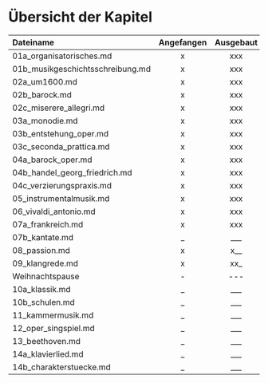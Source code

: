 # Übersicht der Kapitel

| Dateiname | Angefangen | Ausgebaut | Quiz | Zusfass. |
|:----------|:----------:|:---------:|:----:|:--------:|
| 01a_organisatorisches.md | x | xxx | x | _ |
| 01b_musikgeschichtsschreibung.md | x | xxx | _ | _ |
| 02a_um1600.md | x | xxx | x | x | x | _ |
| 02b_barock.md | x | xxx | _ | _ |
| 02c_miserere_allegri.md | x | xxx | _ | _ |
| 03a_monodie.md | x | xxx | _ | _ |
| 03b_entstehung_oper.md | x | xxx | _ | _ |
| 03c_seconda_prattica.md | x | xxx | _ | _ |
| 04a_barock_oper.md | x | xxx | _ | _ |
| 04b_handel_georg_friedrich.md | x | xxx | _ | _ |
| 04c_verzierungspraxis.md | x | xxx | _ | _ |
| 05_instrumentalmusik.md | x | xxx | _ | _ |
| 06_vivaldi_antonio.md | x | xxx | _ | _ |
| 07a_frankreich.md | x | xxx | _ | _ |
| 07b_kantate.md | _ | ___ | _ | _ |
| 08_passion.md | x | x__ | _ | _ |
| 09_klangrede.md | x | xx_ | _ | _ |
| Weihnachtspause | - | --- | - | - |
| 10a_klassik.md | _ | ___ | _ | _ |
| 10b_schulen.md | _ | ___ | _ | _ |
| 11_kammermusik.md | _ | ___ | _ | _ |
| 12_oper_singspiel.md | _ | ___ | _ | _ |
| 13_beethoven.md | _ | ___ | _ | _ |
| 14a_klavierlied.md | _ | ___ | _ | _ |
| 14b_charakterstuecke.md | _ | ___ | _ | _ |